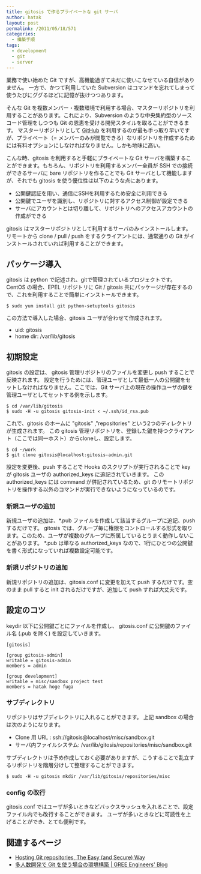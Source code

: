 ```yaml
---
title: gitosis で作るプライベートな git サーバ
author: hatak
layout: post
permalink: /2011/05/18/571
categories:
  - 構築手順
tags:
  - development
  - git
  - server
---
```


業務で使い始めた Git ですが、高機能過ぎて未だに使いこなせている自信がありません。 一方で、かつて利用していた Subversion はコマンドを忘れてしまって使うたびにググるほどに記憶が抜けつつあります。

そんな Git を複数メンバー・複数環境で利用する場合、マスターリポジトリを利用することがあります。これにより、Subversion のような中央集約型のソースコード管理をしつつも Git の恩恵を受ける開発スタイルを取ることができるます。 マスターリポジトリとして [GitHub][1] を利用するのが最も手っ取り早いですが、プライベート（= メンバーのみが閲覧できる）なリポジトリを作成するためには有料オプションにしなければなりません。しかも地味に高い。

こんな時、gitosis を利用すると手軽にプライベートな Git サーバを構築することができます。もちろん、リポジトリを利用するメンバー全員が SSH での接続ができるサーバに bare リポジトリを作ることでも Git サーバとして機能しますが、それでも gitosis を使う優位性は以下のような点にあります。

* 公開鍵認証を用い、通信にSSHを利用するため安全に利用できる
* 公開鍵でユーザを識別し、リポジトリに対するアクセス制御が設定できる
* サーバにアカウントとは切り離して、リポジトリへのアクセスアカウントの作成ができる

gitosis はマスターリポジトリとして利用するサーバのみインストールします。リモートから clone / pull / push をするクライアントには、通常通りの Git がインストールされていれば利用することができます。

<!--more-->

## パッケージ導入

gitosis は python で記述され、gitで管理されているプロジェクトです。 CentOS の場合、EPEL リポジトリに Git / gitosis 共にパッケージが存在するので、これを利用することで簡単にインストールできます。

    $ sudo yum install git python-setuptools gitosis

この方法で導入した場合、gitosis ユーザが合わせて作成されます。

* uid: gitosis
* home dir: /var/lib/gitosis

## 初期設定

gitosis の設定は、 gitosis 管理リポジトリのファイルを変更し push することで反映されます。 設定を行うためには、管理ユーザとして最低一人の公開鍵をセットしなければなりません。ここでは、Git サーバ上の現在の操作ユーザの鍵を管理ユーザとしてセットする例を示します。

    $ cd /var/lib/gitosis
    $ sudo -H -u gitosis gitosis-init < ~/.ssh/id_rsa.pub

これで、gitosis のホームに "gitosis" ,"repositories" という2つのディレクトリが生成されます。
この gitosis 管理リポジトリを、登録した鍵を持つクライアント（ここでは同一ホスト）からcloneし、設定します。

    $ cd ~/work
    $ git clone gitosis@localhost:gitosis-admin.git

設定を変更後、push することで Hooks のスクリプトが実行されることで key が gitosis ユーザの authorized\_keys に追記されていきます。 この authorized\_keys には command が併記されているため、git のリモートリポジトリを操作する以外のコマンドが実行できないようになっているのです。

### 新規ユーザの追加

新規ユーザの追加は、\*.pub ファイルを作成して該当するグループに追記、push するだけです。 gitosis では、グループ毎に権限をコントロールする形式を取ります。このため、ユーザが複数のグループに所属しているとうまく動作しないことがあります。 \*.pub は単なる authorized_keys なので、1行にひとつの公開鍵を書く形式になっていれば複数設定可能です。

### 新規リポジトリの追加

新規リポジトリの追加は、gitosis.conf に変更を加えて push するだけです。空のまま pull すると init されるだけですが、追加して push すれば大丈夫です。

## 設定のコツ

keydir 以下に公開鍵ごとにファイルを作成し、 gitosis.conf に公開鍵のファイル名 (.pub を除く) を設定していきます。

    [gitosis]
    
    [group gitosis-admin]
    writable = gitosis-admin
    members = admin
    
    [group development]
    writable = misc/sandbox project test
    members = hatak hoge fuga

### サブディレクトリ

リポジトリはサブディレクトリに入れることができます。 上記 sandbox の場合は次のようになります。

* Clone 用 URL : ssh://gitosis@localhost/misc/sandbox.git
* サーバ内ファイルシステム: /var/lib/gitosis/repositories/misc/sandbox.git

サブディレクトリは予め作成しておく必要がありますが、こうすることで乱立するリポジトリを階層分けして整理することができます。

    $ sudo -H -u gitosis mkdir /var/lib/gitosis/repositories/misc

### config の改行

gitosis.conf ではユーザが多いときなどバックスラッシュを入れることで、設定ファイル内でも改行することができます。 ユーザが多いときなどに可読性を上げることができ、とても便利です。

## 関連するページ

* [Hosting Git repositories, The Easy (and Secure) Way][2]
* [多人数開発で Git を使う場合の環境構築 | GREE Engineers' Blog][3]

 [1]: http://github.com/
 [2]: http://scie.nti.st/2007/11/14/hosting-git-repositories-the-easy-and-secure-way
 [3]: http://labs.gree.jp/blog/2011/03/2885/
